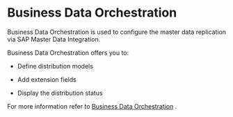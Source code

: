 <!-- loioeada668f7a2442f390c603aa65a40bc6 -->

# Business Data Orchestration

Business Data Orchestration is used to configure the master data replication via SAP Master Data Integration.

Business Data Orchestration offers you to:

-   Define distribution models

-   Add extension fields

-   Display the distribution status


For more information refer to [Business Data Orchestration](https://help.sap.com/docs/SAP_MASTER_DATA_INTEGRATION/8ce78b673ef04cc1bcfeb01c93ef7885/0bed505b149b4ec6af24bf503a45708b.html) .

